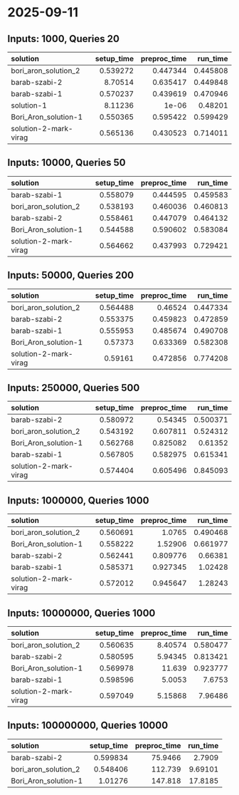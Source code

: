 # 2025-09-11

## Inputs: 1000, Queries 20

| solution              |   setup_time |   preproc_time |   run_time |
|:----------------------|-------------:|---------------:|-----------:|
| bori_aron_solution_2  |     0.539272 |       0.447344 |   0.445808 |
| barab-szabi-2         |     8.70514  |       0.635417 |   0.449848 |
| barab-szabi-1         |     0.570237 |       0.439619 |   0.470946 |
| solution-1            |     8.11236  |       1e-06    |   0.48201  |
| Bori_Aron_solution-1  |     0.550365 |       0.595422 |   0.599429 |
| solution-2-mark-virag |     0.565136 |       0.430523 |   0.714011 |

## Inputs: 10000, Queries 50

| solution              |   setup_time |   preproc_time |   run_time |
|:----------------------|-------------:|---------------:|-----------:|
| barab-szabi-1         |     0.558079 |       0.444595 |   0.459583 |
| bori_aron_solution_2  |     0.538193 |       0.460036 |   0.460813 |
| barab-szabi-2         |     0.558461 |       0.447079 |   0.464132 |
| Bori_Aron_solution-1  |     0.544588 |       0.590602 |   0.583084 |
| solution-2-mark-virag |     0.564662 |       0.437993 |   0.729421 |

## Inputs: 50000, Queries 200

| solution              |   setup_time |   preproc_time |   run_time |
|:----------------------|-------------:|---------------:|-----------:|
| bori_aron_solution_2  |     0.564488 |       0.46524  |   0.447334 |
| barab-szabi-2         |     0.553375 |       0.459823 |   0.472859 |
| barab-szabi-1         |     0.555953 |       0.485674 |   0.490708 |
| Bori_Aron_solution-1  |     0.57373  |       0.633369 |   0.582308 |
| solution-2-mark-virag |     0.59161  |       0.472856 |   0.774208 |

## Inputs: 250000, Queries 500

| solution              |   setup_time |   preproc_time |   run_time |
|:----------------------|-------------:|---------------:|-----------:|
| barab-szabi-2         |     0.580972 |       0.54345  |   0.500371 |
| bori_aron_solution_2  |     0.543192 |       0.607811 |   0.524312 |
| Bori_Aron_solution-1  |     0.562768 |       0.825082 |   0.61352  |
| barab-szabi-1         |     0.567805 |       0.582975 |   0.615341 |
| solution-2-mark-virag |     0.574404 |       0.605496 |   0.845093 |

## Inputs: 1000000, Queries 1000

| solution              |   setup_time |   preproc_time |   run_time |
|:----------------------|-------------:|---------------:|-----------:|
| bori_aron_solution_2  |     0.560691 |       1.0765   |   0.490468 |
| Bori_Aron_solution-1  |     0.558222 |       1.52906  |   0.661977 |
| barab-szabi-2         |     0.562441 |       0.809776 |   0.66381  |
| barab-szabi-1         |     0.585371 |       0.927345 |   1.02428  |
| solution-2-mark-virag |     0.572012 |       0.945647 |   1.28243  |

## Inputs: 10000000, Queries 1000

| solution              |   setup_time |   preproc_time |   run_time |
|:----------------------|-------------:|---------------:|-----------:|
| bori_aron_solution_2  |     0.560635 |        8.40574 |   0.580477 |
| barab-szabi-2         |     0.580595 |        5.94345 |   0.813421 |
| Bori_Aron_solution-1  |     0.569978 |       11.639   |   0.923777 |
| barab-szabi-1         |     0.598596 |        5.0053  |   7.6753   |
| solution-2-mark-virag |     0.597049 |        5.15868 |   7.96486  |

## Inputs: 100000000, Queries 10000

| solution             |   setup_time |   preproc_time |   run_time |
|:---------------------|-------------:|---------------:|-----------:|
| barab-szabi-2        |     0.599834 |        75.9466 |    2.7909  |
| bori_aron_solution_2 |     0.548406 |       112.739  |    9.69101 |
| Bori_Aron_solution-1 |     1.01276  |       147.818  |   17.8185  |